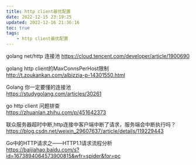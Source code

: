 ```yaml
---
title: http client最优配置
date: 2022-12-15 23:19:25
updated: 2022-12-16 21:36:16
toc: true
tags: 
    - http client最优配置
---
```

golang net/http 连接池 https://cloud.tencent.com/developer/article/1900690

golang http client的MaxConnsPerHost限制  
http://t.zoukankan.com/albizzia-p-14301550.html

Golang 你一定要懂的连接池  
https://studygolang.com/articles/30261

go http client 问题排查  
https://zhuanlan.zhihu.com/p/451642373

联众服务器超时中断,http连接中客户端中断了请求，服务端会中断执行吗？  
https://blog.csdn.net/weixin_29607637/article/details/119229443

Go中的HTTP请求之——HTTP1.1请求流程分析  
https://baijiahao.baidu.com/s?id=1673894064573900815&wfr=spider&for=pc

